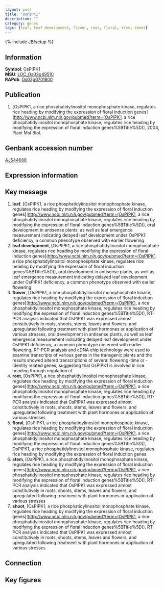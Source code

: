 ```yaml
---
layout: post
title: "OsPIPK1"
description: ""
category: genes
tags: [leaf, leaf development, flower, root, floral, stem, shoot]
---
```

{% include JB/setup %}

## Information
__Symbol__: OsPIPK1  
__MSU__: [LOC_Os03g49510](http://rice.plantbiology.msu.edu/cgi-bin/ORF_infopage.cgi?orf=LOC_Os03g49510)  
__RAPdb__: [Os03g0701800](http://rapdb.dna.affrc.go.jp/viewer/gbrowse_details/irgsp1?name=Os03g0701800)  

## Publication
1. [OsPIPK1, a rice phosphatidylinositol monophosphate kinase, regulates rice heading by modifying the expression of floral induction genes](http://www.ncbi.nlm.nih.gov/pubmed?term=(OsPIPK1, a rice phosphatidylinositol monophosphate kinase, regulates rice heading by modifying the expression of floral induction genes%5BTitle%5D)), 2004, Plant Mol Biol.

## Genbank accession number
[AJ544688](http://www.ncbi.nlm.nih.gov/nuccore/AJ544688)

## Expression information

## Key message
1. __leaf__, [OsPIPK1, a rice phosphatidylinositol monophosphate kinase, regulates rice heading by modifying the expression of floral induction genes](http://www.ncbi.nlm.nih.gov/pubmed?term=(OsPIPK1, a rice phosphatidylinositol monophosphate kinase, regulates rice heading by modifying the expression of floral induction genes%5BTitle%5D)),  oral development in antisense plants, as well as leaf emergence measurement indicating delayed leaf development under OsPIPK1 deficiency, a common phenotype observed with earlier flowering
2. __leaf development__, [OsPIPK1, a rice phosphatidylinositol monophosphate kinase, regulates rice heading by modifying the expression of floral induction genes](http://www.ncbi.nlm.nih.gov/pubmed?term=(OsPIPK1, a rice phosphatidylinositol monophosphate kinase, regulates rice heading by modifying the expression of floral induction genes%5BTitle%5D)),  oral development in antisense plants, as well as leaf emergence measurement indicating delayed leaf development under OsPIPK1 deficiency, a common phenotype observed with earlier flowering
3. __flower__, [OsPIPK1, a rice phosphatidylinositol monophosphate kinase, regulates rice heading by modifying the expression of floral induction genes](http://www.ncbi.nlm.nih.gov/pubmed?term=(OsPIPK1, a rice phosphatidylinositol monophosphate kinase, regulates rice heading by modifying the expression of floral induction genes%5BTitle%5D)),  RT-PCR analysis indicated that OsPIPK1 was expressed almost constitutively in roots, shoots, stems, leaves and flowers, and upregulated following treatment with plant hormones or application of various stresses, oral development in antisense plants, as well as leaf emergence measurement indicating delayed leaf development under OsPIPK1 deficiency, a common phenotype observed with earlier flowering, RT-PCR analysis and cDNA chip technology were used to examine transcripts of various genes in the transgenic plants and the results showed altered transcriptions of several flowering-time or - identity related genes, suggesting that OsPIPK1 is involved in rice heading through regulation of
4. __root__, [OsPIPK1, a rice phosphatidylinositol monophosphate kinase, regulates rice heading by modifying the expression of floral induction genes](http://www.ncbi.nlm.nih.gov/pubmed?term=(OsPIPK1, a rice phosphatidylinositol monophosphate kinase, regulates rice heading by modifying the expression of floral induction genes%5BTitle%5D)),  RT-PCR analysis indicated that OsPIPK1 was expressed almost constitutively in roots, shoots, stems, leaves and flowers, and upregulated following treatment with plant hormones or application of various stresses
5. __floral__, [OsPIPK1, a rice phosphatidylinositol monophosphate kinase, regulates rice heading by modifying the expression of floral induction genes](http://www.ncbi.nlm.nih.gov/pubmed?term=(OsPIPK1, a rice phosphatidylinositol monophosphate kinase, regulates rice heading by modifying the expression of floral induction genes%5BTitle%5D)), OsPIPK1, a rice phosphatidylinositol monophosphate kinase, regulates rice heading by modifying the expression of floral induction genes
6. __stem__, [OsPIPK1, a rice phosphatidylinositol monophosphate kinase, regulates rice heading by modifying the expression of floral induction genes](http://www.ncbi.nlm.nih.gov/pubmed?term=(OsPIPK1, a rice phosphatidylinositol monophosphate kinase, regulates rice heading by modifying the expression of floral induction genes%5BTitle%5D)),  RT-PCR analysis indicated that OsPIPK1 was expressed almost constitutively in roots, shoots, stems, leaves and flowers, and upregulated following treatment with plant hormones or application of various stresses
7. __shoot__, [OsPIPK1, a rice phosphatidylinositol monophosphate kinase, regulates rice heading by modifying the expression of floral induction genes](http://www.ncbi.nlm.nih.gov/pubmed?term=(OsPIPK1, a rice phosphatidylinositol monophosphate kinase, regulates rice heading by modifying the expression of floral induction genes%5BTitle%5D)),  RT-PCR analysis indicated that OsPIPK1 was expressed almost constitutively in roots, shoots, stems, leaves and flowers, and upregulated following treatment with plant hormones or application of various stresses

## Connection

## Key figures



